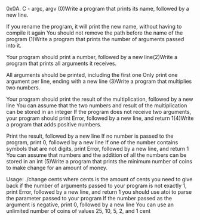 0x0A. C - argc, argv
(0)Write a program that prints its name, followed by a new line.

If you rename the program, it will print the new name, without having to compile it again
You should not remove the path before the name of the program
(1)Write a program that prints the number of arguments passed into it.

Your program should print a number, followed by a new line(2)Write a program that prints all arguments it receives.

All arguments should be printed, including the first one
Only print one argument per line, ending with a new line
(3)Write a program that multiplies two numbers.

Your program should print the result of the multiplication, followed by a new line
You can assume that the two numbers and result of the multiplication can be stored in an integer
If the program does not receive two arguments, your program should print Error, followed by a new line, and return 1(4)Write a program that adds positive numbers.

Print the result, followed by a new line
If no number is passed to the program, print 0, followed by a new line
If one of the number contains symbols that are not digits, print Error, followed by a new line, and return 1
You can assume that numbers and the addition of all the numbers can be stored in an int
(5)Write a program that prints the minimum number of coins to make change for an amount of money.

Usage: ./change cents
where cents is the amount of cents you need to give back
if the number of arguments passed to your program is not exactly 1, print Error, followed by a new line, and return 1
you should use atoi to parse the parameter passed to your program
If the number passed as the argument is negative, print 0, followed by a new line
You can use an unlimited number of coins of values 25, 10, 5, 2, and 1 cent
